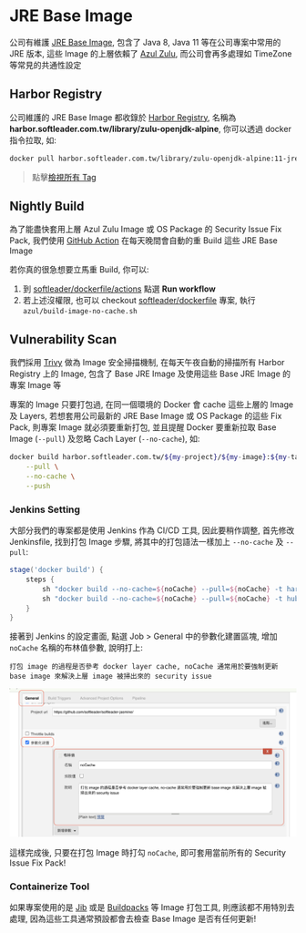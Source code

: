 # JRE Base Image

公司有維護 [JRE Base Image](https://github.com/softleader/dockerfile/tree/master/azul), 包含了 Java 8, Java 11 等在公司專案中常用的 JRE 版本, 這些 Image 的上層依賴了 [Azul Zulu](https://www.azul.com/products/zulu-enterprise/jdk-comparison-matrix/), 而公司會再多處理如 TimeZone 等常見的共通性設定

## Harbor Registry

公司維護的 JRE Base Image 都收錄於 [Harbor Registry](https://harbor.softleader.com.tw/), 名稱為 **harbor.softleader.com.tw/library/zulu-openjdk-alpine**, 你可以透過 docker 指令拉取, 如:

```sh
docker pull harbor.softleader.com.tw/library/zulu-openjdk-alpine:11-jre-taipei
```

> 點擊[檢視所有 Tag](https://harbor.softleader.com.tw/harbor/projects/251/repositories/zulu-openjdk-alpine)


## Nightly Build

為了能盡快套用上層 Azul Zulu Image 或 OS Package 的 Security Issue Fix Pack, 我們使用 [GitHub Action](https://github.com/softleader/dockerfile/blob/master/.github/workflows/azul.yml) 在每天晚間會自動的重 Build 這些 JRE Base Image

若你真的很急想要立馬重 Build, 你可以:

1. 到 [softleader/dockerfile/actions](https://github.com/softleader/dockerfile/actions/workflows/azul.yml) 點選 **Run workflow**
1. 若上述沒權限, 也可以 checkout [softleader/dockerfile](https://github.com/softleader/dockerfile) 專案, 執行 `azul/build-image-no-cache.sh`

## Vulnerability Scan

我們採用 [Trivy](https://github.com/aquasecurity/trivy) 做為 Image 安全掃描機制, 在每天午夜自動的掃描所有 Harbor Registry 上的 Image,  包含了 Base JRE Image 及使用這些 Base JRE Image 的專案 Image 等

專案的 Image 只要打包過, 在同一個環境的 Docker 會 cache 這些上層的 Image 及 Layers, 若想套用公司最新的 JRE Base Image 或 OS Package 的這些 Fix Pack, 則專案 Image 就必須要重新打包, 並且提醒 Docker 要重新拉取 Base Image (`--pull`) 及忽略 Cach Layer (`--no-cache`), 如:

```sh
docker build harbor.softleader.com.tw/${my-project}/${my-image}:${my-tag} \
	--pull \
	--no-cache \
	--push
```

### Jenkins Setting

大部分我們的專案都是使用 Jenkins 作為 CI/CD 工具, 因此要稍作調整, 首先修改 Jenkinsfile, 找到打包 Image 步驟, 將其中的打包語法一樣加上 `--no-cache` 及 `--pull`:

```groovy
stage('docker build') {
    steps {
        sh "docker build --no-cache=${noCache} --pull=${noCache} -t harbor.softleader.com.tw/jasmine/${env.JOB_NAME}:${tag} . -f Dockerfile-ocp"
        sh "docker build --no-cache=${noCache} --pull=${noCache} -t hub.softleader.com.tw/${env.JOB_NAME}:${tag} ."
    }
}
```

接著到 Jenkins 的設定畫面, 點選 Job > General 中的參數化建置區塊, 增加 `noCache` 名稱的布林值參數, 說明打上:

```
打包 image 的過程是否參考 docker layer cache, noCache 通常用於要強制更新 base image 來解決上層 image 被掃出來的 security issue
```

![](./jenkins-job-param.png)

這樣完成後, 只要在打包 Image 時打勾 `noCache`, 即可套用當前所有的 Security Issue Fix Pack!

### Containerize Tool

如果專案使用的是 [Jib](https://github.com/GoogleContainerTools/jib) 或是 [Buildpacks](https://buildpacks.io/) 等 Image 打包工具, 則應該都不用特別去處理, 因為這些工具通常預設都會去檢查 Base Image 是否有任何更新!
